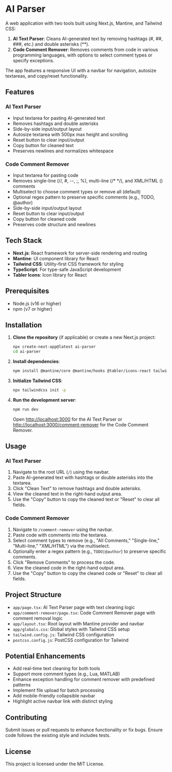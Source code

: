 # AI Parser

A web application with two tools built using Next.js, Mantine, and Tailwind CSS:

1. **AI Text Parser**: Cleans AI-generated text by removing hashtags (#, ##, ###, etc.) and double asterisks (\*\*).
2. **Code Comment Remover**: Removes comments from code in various programming languages, with options to select comment types or specify exceptions.

The app features a responsive UI with a navbar for navigation, autosize textareas, and copy/reset functionality.

## Features

### AI Text Parser

- Input textarea for pasting AI-generated text
- Removes hashtags and double asterisks
- Side-by-side input/output layout
- Autosize textarea with 500px max height and scrolling
- Reset button to clear input/output
- Copy button for cleaned text
- Preserves newlines and normalizes whitespace

### Code Comment Remover

- Input textarea for pasting code
- Removes single-line (//, #, --, ;, %), multi-line (/\* \*/), and XML/HTML (<!-- -->) comments
- Multiselect to choose comment types or remove all (default)
- Optional regex pattern to preserve specific comments (e.g., TODO, @author)
- Side-by-side input/output layout
- Reset button to clear input/output
- Copy button for cleaned code
- Preserves code structure and newlines

## Tech Stack

- **Next.js**: React framework for server-side rendering and routing
- **Mantine**: UI component library for React
- **Tailwind CSS**: Utility-first CSS framework for styling
- **TypeScript**: For type-safe JavaScript development
- **Tabler Icons**: Icon library for React

## Prerequisites

- Node.js (v16 or higher)
- npm (v7 or higher)

## Installation

1. **Clone the repository** (if applicable) or create a new Next.js project:

   ```bash
   npx create-next-app@latest ai-parser
   cd ai-parser
   ```

2. **Install dependencies**:

   ```bash
   npm install @mantine/core @mantine/hooks @tabler/icons-react tailwindcss postcss autoprefixer
   ```

3. **Initialize Tailwind CSS**:

   ```bash
   npx tailwindcss init -p
   ```

4. **Run the development server**:
   ```bash
   npm run dev
   ```
   Open [http://localhost:3000](http://localhost:3000) for the AI Text Parser or [http://localhost:3000/comment-remover](http://localhost:3000/comment-remover) for the Code Comment Remover.

## Usage

### AI Text Parser

1. Navigate to the root URL (`/`) using the navbar.
2. Paste AI-generated text with hashtags or double asterisks into the textarea.
3. Click "Clean Text" to remove hashtags and double asterisks.
4. View the cleaned text in the right-hand output area.
5. Use the "Copy" button to copy the cleaned text or "Reset" to clear all fields.

### Code Comment Remover

1. Navigate to `/comment-remover` using the navbar.
2. Paste code with comments into the textarea.
3. Select comment types to remove (e.g., "All Comments," "Single-line," "Multi-line," "XML/HTML") via the multiselect.
4. Optionally enter a regex pattern (e.g., `TODO|@author`) to preserve specific comments.
5. Click "Remove Comments" to process the code.
6. View the cleaned code in the right-hand output area.
7. Use the "Copy" button to copy the cleaned code or "Reset" to clear all fields.

## Project Structure

- `app/page.tsx`: AI Text Parser page with text cleaning logic
- `app/comment-remover/page.tsx`: Code Comment Remover page with comment removal logic
- `app/layout.tsx`: Root layout with Mantine provider and navbar
- `app/globals.css`: Global styles with Tailwind CSS setup
- `tailwind.config.js`: Tailwind CSS configuration
- `postcss.config.js`: PostCSS configuration for Tailwind

## Potential Enhancements

- Add real-time text cleaning for both tools
- Support more comment types (e.g., Lua, MATLAB)
- Enhance exception handling for comment remover with predefined patterns
- Implement file upload for batch processing
- Add mobile-friendly collapsible navbar
- Highlight active navbar link with distinct styling

## Contributing

Submit issues or pull requests to enhance functionality or fix bugs. Ensure code follows the existing style and includes tests.

## License

This project is licensed under the MIT License.
